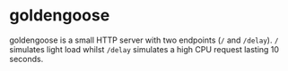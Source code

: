 # goldengoose 


goldengoose is a small HTTP server with two endpoints (`/` and `/delay`). `/` simulates light load whilst `/delay` simulates a high CPU request lasting 10 seconds.